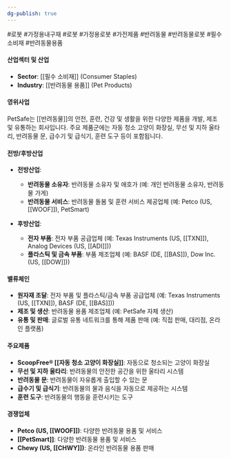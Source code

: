 ```yaml
---
dg-publish: true
---
```

#로봇 #가정용내구재 #로봇 #가정용로봇 #가전제품 #반려동물 #반려동물로봇 #필수소비재 #반려동물용품

#### 산업섹터 및 산업

- **Sector**: [[필수 소비재]] (Consumer Staples)
- **Industry**: [[반려동물 용품]] (Pet Products)

#### 영위사업

PetSafe는 [[반려동물]]의 안전, 훈련, 건강 및 생활을 위한 다양한 제품을 개발, 제조 및 유통하는 회사입니다. 주요 제품군에는 자동 청소 고양이 화장실, 무선 및 지하 울타리, 반려동물 문, 급수기 및 급식기, 훈련 도구 등이 포함됩니다.

#### 전방/후방산업

- **전방산업**:
    - **반려동물 소유자**: 반려동물 소유자 및 애호가 (예: 개인 반려동물 소유자, 반려동물 가게)
    - **반려동물 서비스**: 반려동물 돌봄 및 훈련 서비스 제공업체 (예: Petco (US, [[WOOF]]), PetSmart)
      
- **후방산업**:
    - **전자 부품**: 전자 부품 공급업체 (예: Texas Instruments (US, [[TXN]]), Analog Devices (US, [[ADI]]))
    - **플라스틱 및 금속 부품**: 부품 제조업체 (예: BASF (DE, [[BAS]]), Dow Inc. (US, [[DOW]]))

#### 밸류체인

- **원자재 조달**: 전자 부품 및 플라스틱/금속 부품 공급업체 (예: Texas Instruments (US, [[TXN]]), BASF (DE, [[BAS]]))
- **제조 및 생산**: 반려동물 용품 제조업체 (예: PetSafe 자체 생산)
- **유통 및 판매**: 글로벌 유통 네트워크를 통해 제품 판매 (예: 직접 판매, 대리점, 온라인 플랫폼)

#### 주요제품

- **ScoopFree® [[자동 청소 고양이 화장실]]**: 자동으로 청소되는 고양이 화장실
- **무선 및 지하 울타리**: 반려동물의 안전한 공간을 위한 울타리 시스템
- **반려동물 문**: 반려동물이 자유롭게 출입할 수 있는 문
- **급수기 및 급식기**: 반려동물의 물과 음식을 자동으로 제공하는 시스템
- **훈련 도구**: 반려동물의 행동을 훈련시키는 도구

#### 경쟁업체

- **Petco (US, [[WOOF]])**: 다양한 반려동물 용품 및 서비스
- **[[PetSmart]]**: 다양한 반려동물 용품 및 서비스
- **Chewy (US, [[CHWY]])**: 온라인 반려동물 용품 판매